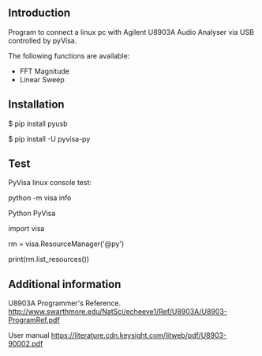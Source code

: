 
## Introduction

Program to connect a linux pc with Agilent U8903A Audio Analyser via USB controlled by pyVisa.

The following functions are available:

* FFT Magnitude
* Linear Sweep


## Installation

$ pip install pyusb

$ pip install -U pyvisa-py

## Test
PyVisa linux console test:

python -m visa info

Python PyVisa 

import visa

rm = visa.ResourceManager('@py')

print(rm.list_resources())

## Additional information 

U8903A Programmer's Reference.
http://www.swarthmore.edu/NatSci/echeeve1/Ref/U8903A/U8903-ProgramRef.pdf

User manual
https://literature.cdn.keysight.com/litweb/pdf/U8903-90002.pdf

